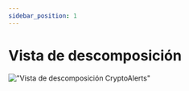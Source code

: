 ```yaml
---
sidebar_position: 1
---
```


# Vista de descomposición

!["Vista de descomposición CryptoAlerts"](/img/modulos.png)